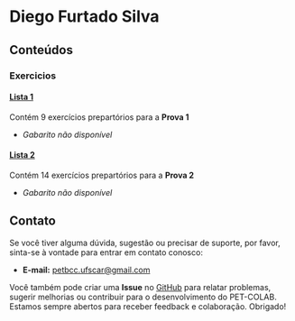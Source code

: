 # Diego Furtado Silva

## Conteúdos

### Exercicios

#### [Lista 1](/materias/AED2/Diego/exercícios/lista1.md)
  
Contém 9 exercícios prepartórios para a **Prova 1**

- *Gabarito não disponível*

#### [Lista 2](/materias/AED2/Diego/exercícios/lista2.md)
  
Contém 14 exercícios prepartórios para a **Prova 2**

- *Gabarito não disponível*


## Contato

Se você tiver alguma dúvida, sugestão ou precisar de suporte, por favor, sinta-se à vontade para entrar em contato conosco:

- **E-mail:** petbcc.ufscar@gmail.com

Você também pode criar uma **Issue** no [GitHub](https://github.com/petbccufscar/pet-colab/issues) para relatar problemas, sugerir melhorias ou contribuir para o desenvolvimento do PET-COLAB. Estamos sempre abertos para receber feedback e colaboração. Obrigado!